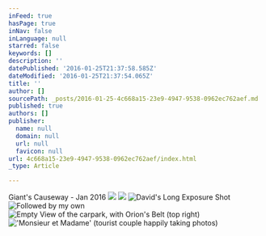 ```yaml
---
inFeed: true
hasPage: true
inNav: false
inLanguage: null
starred: false
keywords: []
description: ''
datePublished: '2016-01-25T21:37:58.585Z'
dateModified: '2016-01-25T21:37:54.065Z'
title: ''
author: []
sourcePath: _posts/2016-01-25-4c668a15-23e9-4947-9538-0962ec762aef.md
published: true
authors: []
publisher:
  name: null
  domain: null
  url: null
  favicon: null
url: 4c668a15-23e9-4947-9538-0962ec762aef/index.html
_type: Article

---
```

Giant's Causeway - Jan 2016
![](https://the-grid-user-content.s3-us-west-2.amazonaws.com/84414327-3168-4464-92ba-b211108bd9c2.jpg)
![](https://the-grid-user-content.s3-us-west-2.amazonaws.com/b42b3efe-4417-45d9-8bc4-36566a415dd6.jpg)
![David's Long Exposure Shot](https://s3-us-west-2.amazonaws.com/the-grid-img/p/06ae3f0ace8e9b99ff23a8634d200a8ce7467513.jpg)
![Followed by my own](https://s3-us-west-2.amazonaws.com/the-grid-img/p/ba62b554e49e83758f675da48d9706d278b85bfe.jpg)
![Empty View of the carpark, with Orion's Belt (top right)](https://s3-us-west-2.amazonaws.com/the-grid-img/p/17f1f506a93324a68f7a0cd08047b0cf5baa5a53.jpg)
!['Monsieur et Madame' (tourist couple happily taking photos)](https://s3-us-west-2.amazonaws.com/the-grid-img/p/bbb48cbf5be5d9f595b49ea4a60166454f980cc0.jpg)